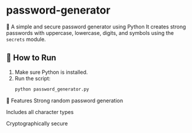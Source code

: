 # password-generator
🔐 A simple and secure password generator using Python
It creates strong passwords with uppercase, lowercase, digits, and symbols using the `secrets` module.
## 🚀 How to Run
1. Make sure Python is installed.
2. Run the script:
   ```bash
   python password_generator.py
🧠 Features
  Strong random password generation

  Includes all character types

  Cryptographically secure

